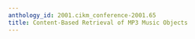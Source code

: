 ```yaml
---
anthology_id: 2001.cikm_conference-2001.65
title: Content-Based Retrieval of MP3 Music Objects
---
```

